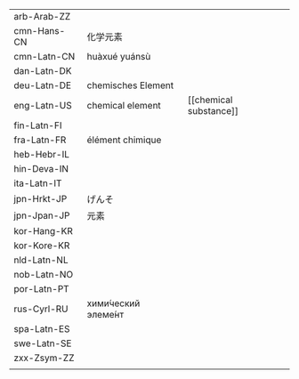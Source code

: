 | | | |
|-|-|-|
| arb-Arab-ZZ |  |  |
| cmn-Hans-CN | 化学元素 |  |
| cmn-Latn-CN | huàxué yuánsù |  |
| dan-Latn-DK |  |  |
| deu-Latn-DE | chemisches Element |  |
| eng-Latn-US | chemical element | [[chemical substance]] |
| fin-Latn-FI |  |  |
| fra-Latn-FR | élément chimique |  |
| heb-Hebr-IL |  |  |
| hin-Deva-IN |  |  |
| ita-Latn-IT |  |  |
| jpn-Hrkt-JP | げんそ |  |
| jpn-Jpan-JP | 元素 |  |
| kor-Hang-KR |  |  |
| kor-Kore-KR |  |  |
| nld-Latn-NL |  |  |
| nob-Latn-NO |  |  |
| por-Latn-PT |  |  |
| rus-Cyrl-RU | хими́ческий элеме́нт |  |
| spa-Latn-ES |  |  |
| swe-Latn-SE |  |  |
| zxx-Zsym-ZZ |  |  |
|  |  |  |
